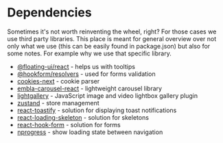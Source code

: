 # Dependencies

Sometimes it's not worth reinventing the wheel, right? For those cases we use third party libraries. This place is meant for general overview over not only what we use (this can be easily found in package.json) but also for some notes. For example why we use that specific library.

- [@floating-ui/react](https://floating-ui.com/docs/react) - helps us with tooltips
- [@hookform/resolvers](https://www.npmjs.com/package/@hookform/resolvers) - used for forms validation
- [cookies-next](https://www.npmjs.com/package/cookies-next) - cookie parser
- [embla-carousel-react](https://www.embla-carousel.com/) - lightweight carousel library
- [lightgallery](https://www.lightgalleryjs.com/) - JavaScript image and video lightbox gallery plugin
- [zustand](https://github.com/pmndrs/zustand) - store management
- [react-toastify](https://fkhadra.github.io/react-toastify/introduction) - solution for displaying toast notifications
- [react-loading-skeleton](https://github.com/dvtng/react-loading-skeleton) - solution for skeletons
- [react-hook-form](https://github.com/dvtng/react-loading-skeleton) - solution for forms
- [nprogress](https://www.npmjs.com/package/nprogress) - show loading state between navigation
